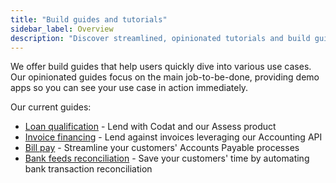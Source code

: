 ```yaml
---
title: "Build guides and tutorials"
sidebar_label: Overview
description: "Discover streamlined, opinionated tutorials and build guides with demo apps to fast-track your proficiency in Codat's diverse use cases"
---
```


We offer build guides that help users quickly dive into various use cases. Our opinionated guides focus on the main job-to-be-done, providing demo apps so you can see your use case in action immediately.

Our current guides:

- [Loan qualification](/guides/loan-qualification/introduction) - Lend with Codat and our Assess product
- [Invoice financing](/guides/invoice-finance/introduction) - Lend against invoices leveraging our Accounting API
- [Bill pay](/guides/bill-pay/introduction) - Streamline your customers' Accounts Payable processes
- [Bank feeds reconciliation](/guides/bank-feeds-tutorial) - Save your customers' time by automating bank transaction reconciliation